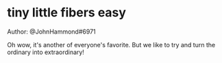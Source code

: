 # tiny little fibers easy 
Author: @JohnHammond#6971

Oh wow, it's another of everyone's favorite. But we like to try and turn the ordinary into extraordinary!
